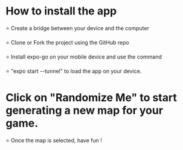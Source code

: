 # **How to install the app** #

⭐ Create a bridge between your device and the computer

⭐ Clone or Fork the project using the GitHub repo 

⭐ Install expo-go on your mobile device and use the command 

⭐ "expo start --tunnel" to load the app on your device.

# Click on "Randomize Me" to start generating a new map for your game. #

⭐ Once the map is selected, have fun ! 
